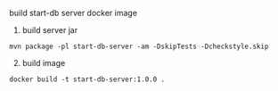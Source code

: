 build start-db server docker image

1. build server jar

```shell
mvn package -pl start-db-server -am -DskipTests -Dcheckstyle.skip
```

2. build image

```shell
docker build -t start-db-server:1.0.0 .
```
